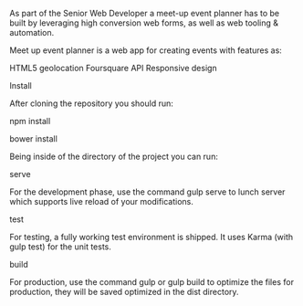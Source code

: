 As part of the Senior Web Developer a meet-up event planner has to be built by leveraging high conversion web forms, as well as web tooling & automation.

Meet up event planner is a web app for creating events with features as:

HTML5 geolocation
Foursquare API
Responsive design

Install

After cloning the repository you should run:

npm install

bower install

Being inside of the directory of the project you can run:

serve

For the development phase, use the command gulp serve to lunch server which supports live reload of your modifications.

test

For testing, a fully working test environment is shipped. It uses Karma (with gulp test) for the unit tests.

build

For production, use the command gulp or gulp build to optimize the files for production, they will be saved optimized in the dist directory.